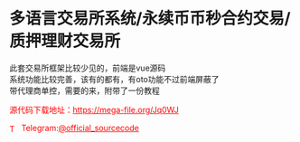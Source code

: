 # 多语言交易所系统/永续币币秒合约交易/质押理财交易所

此套交易所框架比较少见的，前端是vue源码<br>系统功能比较完善，该有的都有，有oto功能不过前端屏蔽了<br>带代理商单控，需要的来，附带了一份教程<br>


<p style="color: red;">源代码下载地址：<a href="https://mega-file.org/Jq0WJ" style="color: red;">https://mega-file.org/Jq0WJ</a></p><p style="color: red;"><img src="https://cdn-icons-png.flaticon.com/512/2111/2111646.png" alt="Telegram Icon" style="width: 16px; vertical-align: middle; margin-right: 5px;">Telegram:<a href="https://t.me/official_sourcecode" style="color: red;">@official_sourcecode</a></p>